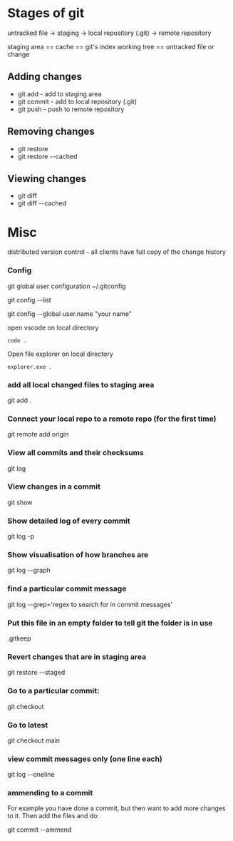 # Stages of git

untracked file -> staging -> local repository (.git) -> remote repository

staging area == cache == git's index
working tree == untracked file or change

## Adding changes

- git add - add to staging area
- git commit - add to local repository (.git)
- git push - push to remote repository

## Removing changes
- git restore
- git restore --cached

## Viewing changes
- git diff
- git diff --cached

# Misc

distributed version control - all clients have full copy of the change history


### Config
git global user configuration
~/.gitconfig

git config --list

git config --global user.name "your name"

open vscode on local directory
```
code .
```

Open file explorer on local directory
```
explorer.exe .
```

### add all local changed files to staging area
git add .


### Connect your local repo to a remote repo (for the first time)
git remote add origin <git url>


### View all commits and their checksums
git log

### View changes in a commit
git show <checksum>

### Show detailed log of every commit
git log -p

### Show visualisation of how branches are
git log --graph 


### find a particular commit message
git log --grep='regex to search for in commit messages'

### Put this file in an empty folder to tell git the folder is in use
.gitkeep

### Revert changes that are in staging area
git restore --staged <filename>

### Go to a particular commit:
git checkout <checksum>

### Go to latest 
git checkout main

### view commit messages only (one line each)
git log --oneline

### ammending to a commit
For example you have done a commit, but then want to add more changes to it. Then add the files and do:

git commit --ammend